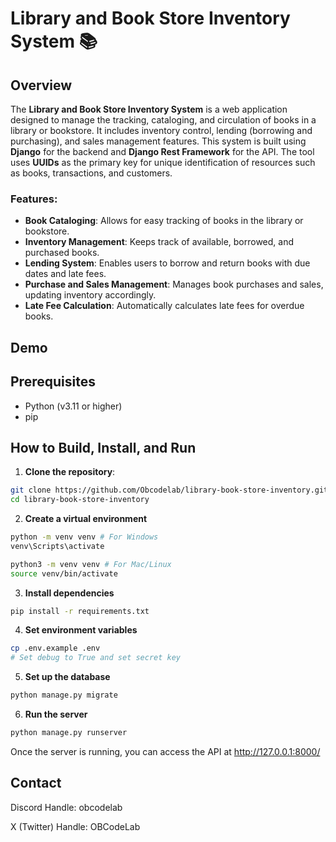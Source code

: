 # Library and Book Store Inventory System 📚

## Overview

The **Library and Book Store Inventory System** is a web application designed to manage the tracking, cataloging, and circulation of books in a library or bookstore. It includes inventory control, lending (borrowing and purchasing), and sales management features. This system is built using **Django** for the backend and **Django Rest Framework** for the API. The tool uses **UUIDs** as the primary key for unique identification of resources such as books, transactions, and customers.

### Features:

- **Book Cataloging**: Allows for easy tracking of books in the library or bookstore.
- **Inventory Management**: Keeps track of available, borrowed, and purchased books.
- **Lending System**: Enables users to borrow and return books with due dates and late fees.
- **Purchase and Sales Management**: Manages book purchases and sales, updating inventory accordingly.
- **Late Fee Calculation**: Automatically calculates late fees for overdue books.

## Demo

## Prerequisites

- Python (v3.11 or higher)
- pip

## How to Build, Install, and Run

1. **Clone the repository**:

```bash
git clone https://github.com/Obcodelab/library-book-store-inventory.git
cd library-book-store-inventory
```

2. **Create a virtual environment**

```bash
python -m venv venv # For Windows
venv\Scripts\activate
```

```bash
python3 -m venv venv # For Mac/Linux
source venv/bin/activate
```

3. **Install dependencies**

```bash
pip install -r requirements.txt
```

4. **Set environment variables**

```bash
cp .env.example .env
# Set debug to True and set secret key
```

5. **Set up the database**

```bash
python manage.py migrate
```

6. **Run the server**

```bash
python manage.py runserver
```

Once the server is running, you can access the API at http://127.0.0.1:8000/

## Contact

Discord Handle: obcodelab

X (Twitter) Handle: OBCodeLab
